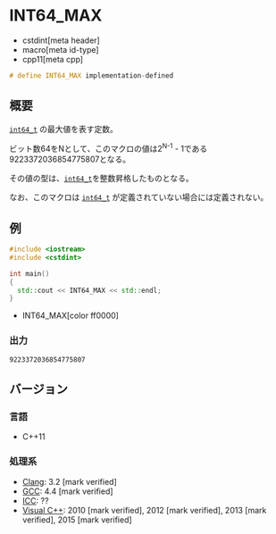 # INT64_MAX
* cstdint[meta header]
* macro[meta id-type]
* cpp11[meta cpp]

```cpp
# define INT64_MAX implementation-defined
```

## 概要
[`int64_t`](int64_t.md) の最大値を表す定数。

ビット数64をNとして、このマクロの値は2<sup>N-1</sup> - 1である9223372036854775807となる。

その値の型は、[`int64_t`](int64_t.md)を整数昇格したものとなる。

なお、このマクロは [`int64_t`](int64_t.md) が定義されていない場合には定義されない。

## 例
```cpp example
#include <iostream>
#include <cstdint>

int main()
{
  std::cout << INT64_MAX << std::endl;
}
```
* INT64_MAX[color ff0000]

### 出力
```
9223372036854775807
```


## バージョン
### 言語
- C++11

### 処理系
- [Clang](/implementation.md#clang): 3.2 [mark verified]
- [GCC](/implementation.md#gcc): 4.4 [mark verified]
- [ICC](/implementation.md#icc): ??
- [Visual C++](/implementation.md#visual_cpp): 2010 [mark verified], 2012 [mark verified], 2013 [mark verified], 2015 [mark verified]

